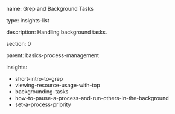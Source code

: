 name: Grep and Background Tasks

type: insights-list

description: Handling background tasks.

section: 0

parent: basics-process-management

insights:
  - short-intro-to-grep
  - viewing-resource-usage-with-top
  - backgrounding-tasks
  - how-to-pause-a-process-and-run-others-in-the-background
  - set-a-process-priority
